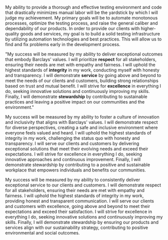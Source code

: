 My ability to provide a thorough and effective testing environment and code that drastically minimizes manual labor will be the yardstick by which I will judge my achievement. My primary goals will be to automate monotonous processes, optimize the testing process, and raise the general caliber and dependability of our products. In order to provide our clients with higher-quality goods and services, my goal is to build a solid testing infrastructure by utilizing automation technologies and best practices. This will allow us to find and fix problems early in the development process.


"My success will be measured by my ability to deliver exceptional outcomes that embody Barclays' values. I will prioritize **respect** for all stakeholders, ensuring their needs are met with empathy and fairness. I will uphold the highest standards of **integrity** in my work, conducting myself with honesty and transparency. I will demonstrate **service** by going above and beyond to meet the needs of our clients and customers, building strong relationships based on trust and mutual benefit. I will strive for **excellence** in everything I do, seeking innovative solutions and continuously improving my skills. Finally, I will demonstrate **stewardship** by contributing to sustainable practices and leaving a positive impact on our communities and the environment."


My success will be measured by my ability to foster a culture of innovation and inclusivity that aligns with Barclays' values. I will demonstrate respect for diverse perspectives, creating a safe and inclusive environment where everyone feels valued and heard. I will uphold the highest standards of integrity in my work, challenging the status quo with honesty and transparency. I will serve our clients and customers by delivering exceptional solutions that meet their evolving needs and exceed their expectations. I will strive for excellence in everything I do, seeking innovative approaches and continuous improvement. Finally, I will demonstrate stewardship by contributing to a positive and sustainable workplace that empowers individuals and benefits our communities.


My success will be measured by my ability to consistently deliver exceptional service to our clients and customers. I will demonstrate respect for all stakeholders, ensuring their needs are met with empathy and fairness. I will uphold the highest standards of integrity in my work, providing honest and transparent communication. I will serve our clients and customers with excellence, going above and beyond to meet their expectations and exceed their satisfaction. I will strive for excellence in everything I do, seeking innovative solutions and continuously improving my skills. Finally, I will demonstrate stewardship by ensuring our products and services align with our sustainability strategy, contributing to positive environmental and social outcomes.

